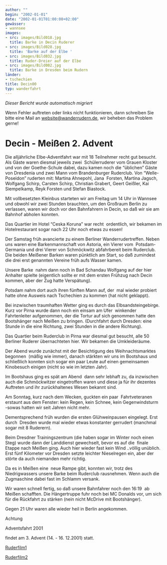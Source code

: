 ```yaml
---
author: ""
begin: "2002-01-01"
date: "2002-01-01T01:00:00+02:00"
gewässer:
- wannsee
images:
- src: images/Bild018.jpg
  title: Barke in Decin Ruderer
- src: images/Bild028.jpg
  title: 'Barke auf der Elbe '
- src: images/Bild032.jpg
  title: Ruder-Dreier auf der Elbe
- src: images/Bild082.jpg
  title: Barke in Dresden beim Rudern
länder:
- tschechien
title: Decin00
typ: wanderfahrt
---
```



*Dieser Bericht wurde automatisch migriert*

Wenn Fehler auftreten oder links nicht funktionieren, dann schreiben Sie bitte eine Mail an website@wanderrudern.de, wir beheben das Problem gerne!



# Decin - Meißen 2. Advent


Die alljährliche Elbe-Adventfahrt war mit 18 Teilnehmer recht gut besucht. Als Gäste waren diesmal jeweils zwei  Schülerruderer vom Grauen Kloster und von der Goethe-Schule dabei, dazu kamen noch die “üblichen” Gäste von Dresdenia und zwei Mann vom Brandenburger Ruderclub. Von “Welle-Poseidon” ruderten mit: Martina Ahnepohl, Jana  Forsten, Martina Jagsch, Wolfgang Schirp, Carsten Schirp, Christian Grabert, Geert Geißler, Kai Siempelkamp, Reyk Forsten und Stefan Biastock.

Mit vollbesetzten Kleinbus starteten wir am Freitag um 14 Uhr in Wannsee  und obwohl wir zwei Stunden brauchten, um den Großraum Berlin zu verlassen, waren wir doch vor den Bahnfahrern in Decin, so daß wir sie am Bahnhof abholen konnten.

Das Quartier im Hotel “Ceska Koruna” war recht  ordentlich, wir bekamen im Hotelrestaurant sogar nach 22 Uhr noch etwas zu essen!

Der Samstag früh avancierte zu einem Berliner Wanderrudertreffen. Neben uns waren eine Barkenmannschaft von Astoria, ein Vierer vom  Potsdam-Germania und drei Vierer von Schmöckwitz abfahrbereit beim Ruderclub. Die beiden Meißener Barken waren pünktlich am Start, so daß zumindest die drei erst genannten Vereine früh aufs Wasser kamen.

Unsere Barke  nahm dann noch in Bad Schandau Wolfgang auf der hier Anhalter spielte (eigentlich sollte er mit dem ersten Frühzug nach Decin kommen, aber der Zug hatte Verspätung).

Potsdam nahm dort auch ihren fünften Mann auf, der  mal wieder probiert hatte ohne Ausweis nach Tschechien zu kommen (hat nicht geklappt).

Bei inzwischen traumhaften Wetter ging es durch das Elbsandsteingebirge. Kurz vor Pirna wurde dann noch ein einsam am Ufer  winkender Fahrtenleiter aufgenommen, der die Tortur auf sich genommen hatte den Bootshänger nach Meißen zu bringen. (Durchfahrt durch Dresden: eine Stunde in die eine Richtung, zwei Stunden in die andere Richtung).

Das Quartier beim Ruderclub in Pirna war diesmal gut besucht, alle 50 Berliner Ruderer übernachteten hier. Wir bekamen die Umkleideräume.

Der Abend wurde zunächst mit der Besichtigung des Weihnachtsmarktes begonnen  (mäßig wie immer), danach stärkten wir uns im Bootshaus und schließlich konnten sich sogar ein paar Leute auf einen gemeinsamen Kinobesuch einigen (nicht so wie im letzten Jahr).

Im Bootshaus ging es spät am Abend  dann sehr lebhaft zu, da inzwischen auch die Schmöckwitzer eingetroffen waren und diese ja für ihr dezentes Auftreten und ihr zurückhaltenes Wesen bekannt sind.

Am Sonntag, kurz nach dem Wecken, guckten ein paar  Fahrtveteranen erstaunt aus dem Fenster: kein Regen, kein Schnee, kein Gegenwindsturm  -sowas hatten wir seit Jahren nicht mehr.

Dementsprechend früh wurden die ersten Glühweinpausen eingelegt. Erst durch  Dresden wurde mal wieder etwas konstanter gerrudert (manchmal sogar mit 8 Ruderern).

Beim Dresdner Trainingszentrum (die haben sogar im Winter noch einen Steg) wurde dann der Landdienst gewechselt, bevor es auf die  finale Etappe nach Meißen ging. Auch hier wieder fast kein Wind ..völlig unüblich. Erst fünf Kilometer vor Dresden setzte leichter Nieselregen ein, aber der störte da auch niemanden mehr richtig.

Da es in Meißen eine  neue Rampe gibt, konnten wir, trotz des Niedrigwassers unsere Barke beim Ruderclub rausnehmen. Wenn auch die Zugmaschine dabei fast im Schlamm versank.

Wir waren schnell fertig, so daß unsere Bahnfahrer noch den 16:19  ab Meißen schafften. Die Hängertruppe fuhr noch bei MC Donalds vor, um sich für die Rückfahrt zu stärken (nein nicht McDrive mit Bootshänger).

Gegen 21 Uhr waren alle wieder heil in Berlin angekommen.

Achtung

Adventsfahrt 2001

findet am 3. Advent (14. - 16. 12.2001) statt.

[Ruderfilm1](/berichte/2000/hauptteil_film1)

[Ruderfilm2](/berichte/2000/hauptteil_film2)